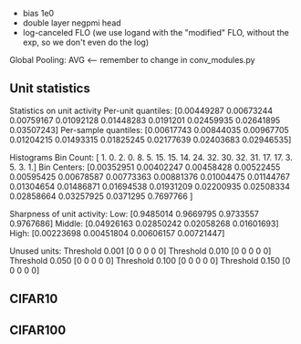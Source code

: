- bias 1e0
- double layer negpmi head
- log-canceled FLO (we use logand with the "modified" FLO, without the exp, so we don't even do the log)

Global Pooling: AVG <-- remember to change in conv_modules.py

## Unit statistics

Statistics on unit activity
        Per-unit quantiles: [0.00449287 0.00673244 0.00759167 0.01092128 0.01448283 0.0191201
 0.02459935 0.02641895 0.03507243]
        Per-sample quantiles: [0.00617743 0.00844035 0.00967705 0.01204215 0.01493315 0.01825245
 0.02177639 0.02403683 0.02946535]

Histograms
        Bin Count:
                [ 1.  0.  2.  0.  8.  5. 15. 15. 14. 24. 32. 30. 32. 31. 17. 17.  3.  5.
  3.  1.]
        Bin Centers:
                [0.00352951 0.00402247 0.00458428 0.00522455 0.00595425 0.00678587
 0.00773363 0.00881376 0.01004475 0.01144767 0.01304654 0.01486871
 0.01694538 0.01931209 0.02200935 0.02508334 0.02858664 0.03257925
 0.0371295  0.7697766 ]

Sharpness of unit activity:
        Low: [0.9485014 0.9669795 0.9733557 0.9767686]
        Middle: [0.04926163 0.02850242 0.02058268 0.01601693]
        High: [0.00223698 0.00451804 0.00606157 0.00721447]

Unused units:
        Threshold 0.001
          [0 0 0 0 0]
        Threshold 0.010
          [0 0 0 0 0]
        Threshold 0.050
          [0 0 0 0 0]
        Threshold 0.100
          [0 0 0 0 0]
        Threshold 0.150
          [0 0 0 0 0]

## CIFAR10

## CIFAR100
